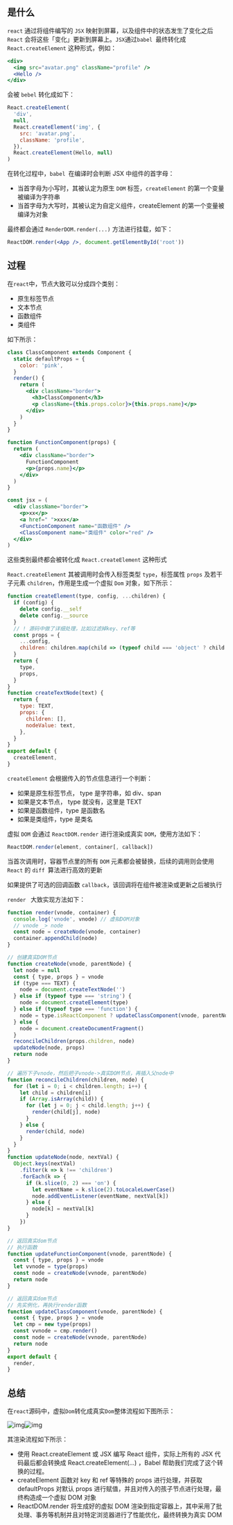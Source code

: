 ## 是什么

`react` 通过将组件编写的 `JSX` 映射到屏幕，以及组件中的状态发生了变化之后 `React` 会将这些「变化」更新到屏幕上。`JSX`通过`babel `最终转化成 `React.createElement` 这种形式，例如：

```jsx
<div>
  <img src="avatar.png" className="profile" />
  <Hello />
</div>
```

会被 `bebel` 转化成如下：

```jsx
React.createElement(
  'div',
  null,
  React.createElement('img', {
    src: 'avatar.png',
    className: 'profile',
  }),
  React.createElement(Hello, null)
)
```

在转化过程中，`babel `在编译时会判断 JSX 中组件的首字母：

- 当首字母为小写时，其被认定为原生 `DOM` 标签，`createElement` 的第一个变量被编译为字符串
- 当首字母为大写时，其被认定为自定义组件，createElement 的第一个变量被编译为对象

最终都会通过 `RenderDOM.render(...)` 方法进行挂载，如下：

```jsx
ReactDOM.render(<App />, document.getElementById('root'))
```

## 过程

在`react`中，节点大致可以分成四个类别：

- 原生标签节点
- 文本节点
- 函数组件
- 类组件

如下所示：

```jsx
class ClassComponent extends Component {
  static defaultProps = {
    color: 'pink',
  }
  render() {
    return (
      <div className="border">
        <h3>ClassComponent</h3>
        <p className={this.props.color}>{this.props.name}</p>
      </div>
    )
  }
}

function FunctionComponent(props) {
  return (
    <div className="border">
      FunctionComponent
      <p>{props.name}</p>
    </div>
  )
}

const jsx = (
  <div className="border">
    <p>xx</p>
    <a href=" ">xxx</a>
    <FunctionComponent name="函数组件" />
    <ClassComponent name="类组件" color="red" />
  </div>
)
```

这些类别最终都会被转化成 `React.createElement` 这种形式

`React.createElement` 其被调用时会传⼊标签类型 `type`，标签属性 `props` 及若干子元素 `children`，作用是生成一个虚拟 `Dom` 对象，如下所示：

```js
function createElement(type, config, ...children) {
  if (config) {
    delete config.__self
    delete config.__source
  }
  // ! 源码中做了详细处理，⽐如过滤掉key、ref等
  const props = {
    ...config,
    children: children.map(child => (typeof child === 'object' ? child : createTextNode(child))),
  }
  return {
    type,
    props,
  }
}
function createTextNode(text) {
  return {
    type: TEXT,
    props: {
      children: [],
      nodeValue: text,
    },
  }
}
export default {
  createElement,
}
```

`createElement` 会根据传入的节点信息进行一个判断：

- 如果是原生标签节点， type 是字符串，如 div、span
- 如果是文本节点， type 就没有，这里是 TEXT
- 如果是函数组件，type 是函数名
- 如果是类组件，type 是类名

虚拟 `DOM` 会通过 `ReactDOM.render` 进行渲染成真实 `DOM`，使用方法如下：

```jsx
ReactDOM.render(element, container[, callback])
```

当首次调用时，容器节点里的所有 `DOM` 元素都会被替换，后续的调用则会使用 `React` 的 `diff `算法进行高效的更新

如果提供了可选的回调函数 `callback`，该回调将在组件被渲染或更新之后被执行

`render ` 大致实现方法如下：

```js
function render(vnode, container) {
  console.log('vnode', vnode) // 虚拟DOM对象
  // vnode _> node
  const node = createNode(vnode, container)
  container.appendChild(node)
}

// 创建真实DOM节点
function createNode(vnode, parentNode) {
  let node = null
  const { type, props } = vnode
  if (type === TEXT) {
    node = document.createTextNode('')
  } else if (typeof type === 'string') {
    node = document.createElement(type)
  } else if (typeof type === 'function') {
    node = type.isReactComponent ? updateClassComponent(vnode, parentNode) : updateFunctionComponent(vnode, parentNode)
  } else {
    node = document.createDocumentFragment()
  }
  reconcileChildren(props.children, node)
  updateNode(node, props)
  return node
}

// 遍历下子vnode，然后把子vnode->真实DOM节点，再插入父node中
function reconcileChildren(children, node) {
  for (let i = 0; i < children.length; i++) {
    let child = children[i]
    if (Array.isArray(child)) {
      for (let j = 0; j < child.length; j++) {
        render(child[j], node)
      }
    } else {
      render(child, node)
    }
  }
}
function updateNode(node, nextVal) {
  Object.keys(nextVal)
    .filter(k => k !== 'children')
    .forEach(k => {
      if (k.slice(0, 2) === 'on') {
        let eventName = k.slice(2).toLocaleLowerCase()
        node.addEventListener(eventName, nextVal[k])
      } else {
        node[k] = nextVal[k]
      }
    })
}

// 返回真实dom节点
// 执行函数
function updateFunctionComponent(vnode, parentNode) {
  const { type, props } = vnode
  let vvnode = type(props)
  const node = createNode(vvnode, parentNode)
  return node
}

// 返回真实dom节点
// 先实例化，再执行render函数
function updateClassComponent(vnode, parentNode) {
  const { type, props } = vnode
  let cmp = new type(props)
  const vvnode = cmp.render()
  const node = createNode(vvnode, parentNode)
  return node
}
export default {
  render,
}
```

## 总结

在`react`源码中，虚拟`Dom`转化成真实`Dom`整体流程如下图所示：

![img](./img/28824fa0-f00a-11eb-ab90-d9ae814b240d.png)![img](https://static.vue-js.com/28824fa0-f00a-11eb-ab90-d9ae814b240d.png)

其渲染流程如下所示：

- 使用 React.createElement 或 JSX 编写 React 组件，实际上所有的 JSX 代码最后都会转换成 React.createElement(...) ，Babel 帮助我们完成了这个转换的过程。
- createElement 函数对 key 和 ref 等特殊的 props 进行处理，并获取 defaultProps 对默认 props 进行赋值，并且对传入的孩子节点进行处理，最终构造成一个虚拟 DOM 对象
- ReactDOM.render 将生成好的虚拟 DOM 渲染到指定容器上，其中采用了批处理、事务等机制并且对特定浏览器进行了性能优化，最终转换为真实 DOM
